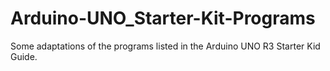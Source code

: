 # Arduino-UNO_Starter-Kit-Programs
Some adaptations of the programs listed in the Arduino UNO R3 Starter Kid Guide.
